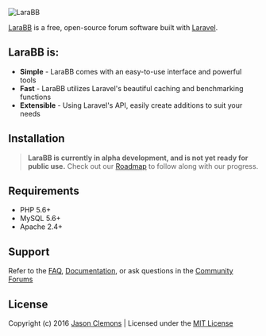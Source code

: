 ![LaraBB](http://i.imgur.com/gwaX5nQ.png)

[LaraBB](http://larabb.org) is a free, open-source forum software built with [Laravel](http://laravel.com).

## LaraBB is:

* **Simple** - LaraBB comes with an easy-to-use interface and powerful tools
* **Fast** - LaraBB utilizes Laravel's beautiful caching and benchmarking functions
* **Extensible** - Using Laravel's API, easily create additions to suit your needs

## Installation

> **LaraBB is currently in alpha development, and is not yet ready for public use.** Check out our [Roadmap](http://larabb.org/roadmap) to follow along with our progress.

## Requirements

* PHP 5.6+
* MySQL 5.6+
* Apache 2.4+

## Support

Refer to the [FAQ](http://larabb.org/faq), [Documentation](http://larabb.org/docs), or ask questions in the [Community Forums](https://forum.larabb.org)

## License

Copyright (c) 2016 [Jason Clemons](https://jasonclemons.me) | Licensed under the [MIT License](https://github.com/forum/larabb/blob/master/LICENSE)
